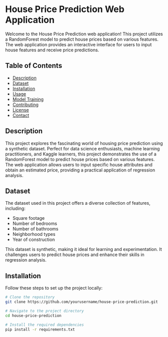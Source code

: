 # House Price Prediction Web Application

Welcome to the House Price Prediction web application! This project utilizes a RandomForest model to predict house prices based on various features. The web application provides an interactive interface for users to input house features and receive price predictions.

## Table of Contents

- [Description](#description)
- [Dataset](#dataset)
- [Installation](#installation)
- [Usage](#usage)
- [Model Training](#model-training)
- [Contributing](#contributing)
- [License](#license)
- [Contact](#contact)

## Description

This project explores the fascinating world of housing price prediction using a synthetic dataset. Perfect for data science enthusiasts, machine learning practitioners, and Kaggle learners, this project demonstrates the use of a RandomForest model to predict house prices based on various features. The web application allows users to input specific house attributes and obtain an estimated price, providing a practical application of regression analysis.

## Dataset

The dataset used in this project offers a diverse collection of features, including:

- Square footage
- Number of bedrooms
- Number of bathrooms
- Neighborhood types
- Year of construction

This dataset is synthetic, making it ideal for learning and experimentation. It challenges users to predict house prices and enhance their skills in regression analysis.

## Installation

Follow these steps to set up the project locally:

```bash
# Clone the repository
git clone https://github.com/yourusername/house-price-prediction.git

# Navigate to the project directory
cd house-price-prediction

# Install the required dependencies
pip install -r requirements.txt

